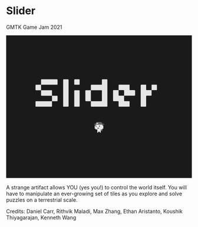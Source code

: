 # Slider
GMTK Game Jam 2021

![Image](Slider/Assets/Sprites/title.png?raw=true "Title")

A strange artifact allows YOU (yes you!) to control the world itself. You will have to manipulate an ever-growing set of tiles as you explore and solve puzzles on a terrestrial scale.

Credits: Daniel Carr, Rithvik Maladi, Max Zhang, Ethan Aristanto, Koushik Thiyagarajan, Kenneth Wang
